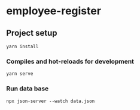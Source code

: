 # employee-register

## Project setup
```
yarn install
```

### Compiles and hot-reloads for development
```
yarn serve
```

### Run data base 
```
npx json-server --watch data.json
```



